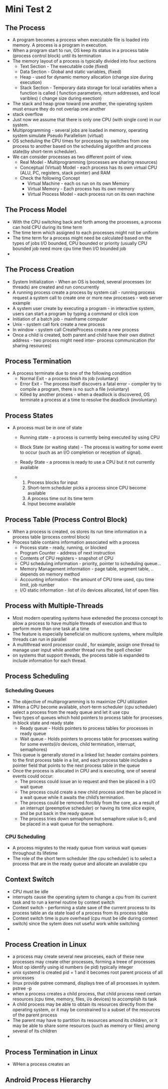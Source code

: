 # Mini Test 2
## The Process
- A program becomes a process when executable file is loaded into memory. A process is a program in execution.
- When a program start to run, OS keep its status in a process table (process control block) until its termination
- The memory layout of a process is typically divided into four sections
    - Text Section - The executable code (fixed)
    - Data Section - Global and static variables, (fixed)
    - Heap - used for dynamic memory allocation (change size during execution)
    - Stack Section - Temporary data storage for local variables when a function is called ( function parameters, return addresses, and local varibles) ( change size during exection)
- The stack and heap grow toward one another, the operating system must ensure they do not overlap one another
- stack overflow
- Just now we assume that there is  only one CPU (with single core) in our system.
- Multiprogramming - several jobs are loaded in memory, operating system simulate Pseudo Parallelism (virtual)
- OS scheduling the CPU times for processes by switches from one process to another based on the scheduling algorithm and process state(by short-term scheduler).
- We can consider processes as two different point of view.
    - Real Model - Multiprogramming (processes are sharing resources)
    - Conceptual (Virtual) Model - each process has its own virtual CPU (ALU, PC, registers, stack pointer) and RAM
    - Check the following Concept
        - Virtual Machine - each os run on its own Memory
        - Virtual Memory - Each process has its own memory
        - Virtual Process Model - each process run on its  own machine 
## The Process Model
- With the CPU switching back and forth among the processes, a process can hold CPU during its time term
- The time term which assigned to each processes might not be uniform
- The time term for a process might need be calculated based on the types of jobs I/O bounded, CPU bounded or priority (usually CPU bounded job need more cpu time then I/O bounded job
- 
## The Process Creation
- System Initialization - When an OS is booted, several processes (or threads) are created and run concurrently
- A running process create a process by system call - running process request a system call to create one or more new processes - web server example
- A system user create by executing a program - in interactive system, users can start a program by typing a command or click icon
- Initiation of a batch job - mainframe computer
- Unix - system call fork create a new process
- In window - system call CreateProcess create a new process
- Once a child is created, both parent and child have their own distinct address - two process might need inter- process communication (for sharing resources)
## Process Termination
- A process terminate due to one of the following condition
    - Normal Exit - a process finish its job (voluntary)
    - Error Exit - The process itself discovers a fatal error - compiler try to compile a program, there is no such a file (voluntary)
    - Killed by another process - when a deadlock is discovered, OS terminate a process at a time to resolve the deadlock (involuntary)
## Process States
- A process must be in one of state
    - Running state - a process is currently being executed by using CPU
    - Block State (or waiting state) - The process is waiting for some event to occur (such as an I/O completion or reception of signal).
    - Ready State - a process is ready to use a CPU but it not currently available
 
    - 1. Process blocks for input
      2. Short-term scheduler picks a process since CPU become available
      3. A process time out its time term
      4. Input become available
## Process Table (Process Control Block)
- When a process is created, os stores its run time information in a process table (process control block)
- Process table contains information associated with a process
    - Process state - ready, running, or blocked
    - Program Counter - address of next instruction
    - Contents of CPU registers - snapshot of CPU
    - CPU scheduling information - priority, pointer to scheduling queue...
    - Memory Management information - page table, segment table, .. depends on memory method
    - Accounting information - the amount of CPU time used, cpu time limit, job number
    - I/O static information - list of i/o devices allocated, list of open files
## Process with Multiple-Threads
- Most modern operating systems have exteneded the process concept to allow a process to have multiple threads of execution and thus to perform more than one task at a time
- The feature is especially beneficial on multicore systems, where mulitple threads can run in parallel
- A multithread word processor could , for example, assign one thread to manage user input while another thread runs the spell checker
- on systems that support threads, the process table is expanded to include information for each thread.
## Process Scheduling 
### Scheduling Queues
- The objective of multiprogramming is to maximize CPU utilization
- WHen a CPU become available, short-term scheduler (cpu scheduler) select a process from the ready queue and let it use cpu
- Two types of queues which hold pointers to process table for processes in block state and ready state
    - Ready queue - Holds pointers to process tables for processes in ready queue
    - Wait queue - Holds pointers to process table for processes waiting for some events(i/o devices, child termination, interrupt, semaphores)
- This queue is generally stored in a linked list: header contains pointers to the first process table in a list, and each process table includes a pointer field that points to the next process table in the queue
- Once the process is allocated in CPU and is executing, one of several events could occur:
    - The process could issue an io request and then be placed in a I/O wait queue
    - The process could create a new child process and then be placed in a wait queue while it awaits the child’s termination.
    - The process could be removed forcibly from the core, as a result of an interrupt (preemptive scheduler) or having its time slice expire, and be put back in the ready queue.
    - The process tries down semaphore but semaphore value is 0, and be placed in a wait queue for the semaphore.
### CPU Scheduling 
- A process migrates to the ready queue from various wait queues throughout its lifetime
- The role of the short term scheduler (the cpu scheduler) is to select a process that are in the ready queue and allocate an available cpu
## Context Switch
- CPU must be idle
- interrupts cause the operating sytem to change a cpu from its current task and to run a kernel routine by context switch
- Context switch - performing a state save of the current process to its process table an da state load of a process from its process table
- Context switch time is pure overhead (cpu must be idle during context switch) since the sytem does not useful work while switching
- 
## Process Creation in Linux
- a process may create several new proceses, each of these new processes may create other processes, forming a treee of processes
- Most op identify using id numbers (ie pid) typically integer
- unix systemd is created pid = 1 and it becomes root parent process of all processes
- linux provide pstree command, displays tree of all processes in system. pstree -p
- when a process creates a child process, that child process need certain resources (cpu time, memory, files, i/o devices) to accomplish its task
- A child process may be able to obtain its resources directly from the operating system, or it may be constrained to a subset of the resources of the parent process
- The parent may have to partition its resources amond its children, or it may be able to share some resources (such as memory or files) among several of its children
- 
## Process Termination in Linux
- WHen a process creates an
## Android Process Hierarchy
